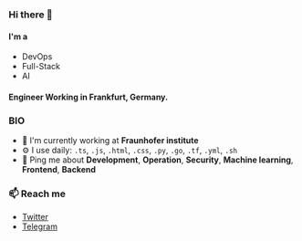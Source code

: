 ### Hi there 👋

#### I'm a

- DevOps
- Full-Stack
- AI

#### Engineer Working in Frankfurt, Germany.

### BIO

- 🏢 I'm currently working at **Fraunhofer institute**
- ⚙️ I use daily: `.ts`, `.js`, `.html`, `.css`, `.py`, `.go`, `.tf`, `.yml`, `.sh`
- 💬 Ping me about **Development**, **Operation**, **Security**, **Machine learning**, **Frontend**, **Backend**

### 📫 Reach me

- [Twitter](https://twitter.com/shyndavfard)
- [Telegram](https://t.me/shyndavfard)
